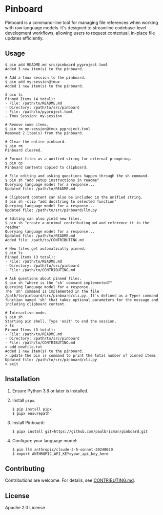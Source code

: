 # Pinboard

Pinboard is a command-line tool for managing file references when working with raw language models. It's designed to streamline codebase-level development workflows, allowing users to request contextual, in-place file updates efficiently.

## Usage

```
$ pin add README.md src/pinboard pyproject.toml
Added 3 new item(s) to the pinboard.

# Add a tmux session to the pinboard.
$ pin add my-session@tmux
Added 1 new item(s) to the pinboard.

$ pin ls
Pinned Items (4 total):
- File: /path/to/README.md
- Directory: /path/to/src/pinboard
- File: /path/to/pyproject.toml
- Tmux Session: my-session

# Remove some items.
$ pin rm my-session@tmux pyproject.toml
Removed 2 item(s) from the pinboard.

# Clear the entire pinboard.
$ pin rm
Pinboard cleared.

# Format files as a unified string for external prompting.
$ pin cp
Pinboard contents copied to clipboard.

# File editing and asking questions happen through the sh command.
$ pin sh "add setup instructions in readme"
Querying language model for a response...
Updated file: /path/to/README.md

# Clipboard content can also be included in the unified string.
$ pin sh -clip "add docstring to selected function"
Querying language model for a response...
Updated file: /path/to/src/pinboard/llm.py

# Editing can also yield new files.
$ pin sh "create a minimal contributing md and reference it in the readme"
Querying language model for a response...
Updated file: /path/to/README.md
Added file: /path/to/CONTRIBUTING.md

# New files get automatically pinned.
$ pin ls
Pinned Items (3 total):
- File: /path/to/README.md
- Directory: /path/to/src/pinboard
- File: /path/to/CONTRIBUTING.md

# Ask questions about pinned files.
$ pin sh "where is the 'sh' command implemented?"
Querying language model for a response...
The 'sh' command is implemented in the file /path/to/pinboard/src/pinboard/cli.py. It's defined as a Typer command function named 'sh' that takes optional parameters for the message and including clipboard content.

# Interactive mode.
$ pin sh
Starting pin shell. Type 'exit' to end the session.
> ls
Pinned Items (3 total):
- File: /path/to/README.md
- Directory: /path/to/src/pinboard
- File: /path/to/CONTRIBUTING.md
> add newfile.txt
Added 1 new item(s) to the pinboard.
> update the pin ls command to print the total number of pinned items
Updated file: /path/to/src/pinboard/cli.py
> exit
```

## Installation

1. Ensure Python 3.8 or later is installed.

2. Install `pipx`:
   ```
   $ pip install pipx
   $ pipx ensurepath
   ```

3. Install Pinboard:
   ```
   $ pipx install git+https://github.com/paulbricman/pinboard.git
   ```

4. Configure your language model:
   ```
   $ pin llm anthropic/claude-3-5-sonnet-20240620
   $ export ANTHROPIC_API_KEY=your_api_key_here
   ```

## Contributing

Contributions are welcome. For details, see [CONTRIBUTING.md](CONTRIBUTING.md).

## License

Apache 2.0 License